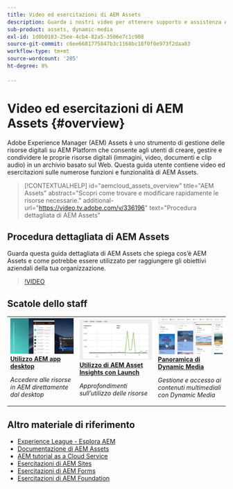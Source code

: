 ```yaml
---
title: Video ed esercitazioni di AEM Assets
description: Guarda i nostri video per ottenere supporto e assistenza AEM Asset.
sub-product: assets, dynamic-media
exl-id: 1d0b0183-25ee-4cb4-82a5-3506e7c1c908
source-git-commit: c6ee6681775847b3c1168bc18f0f0e973f2daa83
workflow-type: tm+mt
source-wordcount: '205'
ht-degree: 8%

---
```


# Video ed esercitazioni di AEM Assets {#overview}

Adobe Experience Manager (AEM) Assets è uno strumento di gestione delle risorse digitali su AEM Platform che consente agli utenti di creare, gestire e condividere le proprie risorse digitali (immagini, video, documenti e clip audio) in un archivio basato sul Web. Questa guida utente contiene video ed esercitazioni sulle numerose funzioni e funzionalità di AEM Assets.

>[!CONTEXTUALHELP]
>id="aemcloud_assets_overview"
>title="AEM Assets"
>abstract="Scopri come trovare e modificare rapidamente le risorse necessarie."
>additional-url="https://video.tv.adobe.com/v/336196" text="Procedura dettagliata di AEM Assets"

## Procedura dettagliata di AEM Assets

Guarda questa guida dettagliata di AEM Assets che spiega cos’è AEM Assets e come potrebbe essere utilizzato per raggiungere gli obiettivi aziendali della tua organizzazione.

>[!VIDEO](https://video.tv.adobe.com/v/336196/?quality=12&learn=on)

<div id="recs-overview-body-1"></div>
<div id="recs-overview-body-2"></div>
<div id="recs-overview-body-3"></div>
<div id="recs-overview-body-4"></div>
<div id="recs-overview-body-5"></div>
<div id="recs-overview-body-6"></div>

<div id="staff-picks-section">

## Scatole dello staff

<table>
<td>
   <a href="./creative-workflows/aem-desktop-app.md">
   <img alt="Sono stati migliorati i tag avanzati" src="./assets/overview/desktop-app.png" />
   </a>
   <div>
      <a href="./creative-workflows/aem-desktop-app.md">
      <strong>Utilizzo AEM app desktop</strong>
      </a>
   </div>
   <p>
      <em>Accedere alle risorse in AEM direttamente dal desktop</em>
   </p>
</td>
<td>
   <a href="./advanced/asset-insights-launch-tutorial.md">
   <img alt="Informazioni su AEM Assets" src="./assets/overview/asset-insights.png"/>
   </a>
   <div>
      <a href="./advanced/asset-insights-launch-tutorial.md">
      <strong>Utilizzo di AEM Asset Insights con Launch</strong>
      </a>
   </div>
   <p>
      <em>Approfondimenti sull’utilizzo delle risorse</em>
   <p>
</td>
<td>
   <a href="./dynamic-media/dynamic-media-overview-feature-video-use.md">
   <img alt="Panoramica di Dynamic Media" src="./assets/overview/dynamic-media.png" />
   </a>
   <div>
      <a href="./dynamic-media/dynamic-media-overview-feature-video-use.md">
      <strong>Panoramica di Dynamic Media</strong>
      </a>
   </div>
   <p>
      <em>Gestione e accesso ai contenuti multimediali con Dynamic Media</em>
   <p>
</td>
</table>

</div>

## Altro materiale di riferimento

* [Experience League - Esplora AEM](https://experienceleague.adobe.com/?lang=it#recommended/solutions/experience-manager)
* [Documentazione di AEM Assets ](https://experienceleague.adobe.com/docs/experience-manager-65/assets/home.html?lang=en)
* [AEM tutorial as a Cloud Service](/help/cloud-service/overview.md)
* [Esercitazioni di AEM Sites](/help/sites/overview.md)
* [Esercitazioni di AEM Forms](/help/forms/overview.md)
* [Esercitazioni di AEM Foundation](/help/foundation/overview.md)
